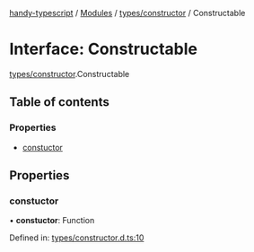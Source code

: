 [handy-typescript](../README.md) / [Modules](../modules.md) / [types/constructor](../modules/types_constructor.md) / Constructable

# Interface: Constructable

[types/constructor](../modules/types_constructor.md).Constructable

## Table of contents

### Properties

- [constuctor](types_constructor.constructable.md#constuctor)

## Properties

### constuctor

• **constuctor**: Function

Defined in: [types/constructor.d.ts:10](https://github.com/robbiemu/handy-typescript/blob/02d2b30/types/constructor.d.ts#L10)
